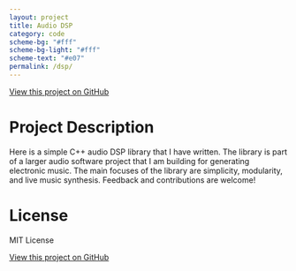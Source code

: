 ```yaml
---
layout: project
title: Audio DSP
category: code
scheme-bg: "#fff"
scheme-bg-light: "#fff"
scheme-text: "#e07"
permalink: /dsp/
---
```


[View this project on GitHub](https://github.com/nspotrepka/DSP)

# Project Description

Here is a simple C++ audio DSP library that I have written. The library is part
of a larger audio software project that I am building for generating electronic
music. The main focuses of the library are simplicity, modularity, and live
music synthesis. Feedback and contributions are welcome!

# License

MIT License

[View this project on GitHub](https://github.com/nspotrepka/DSP)
